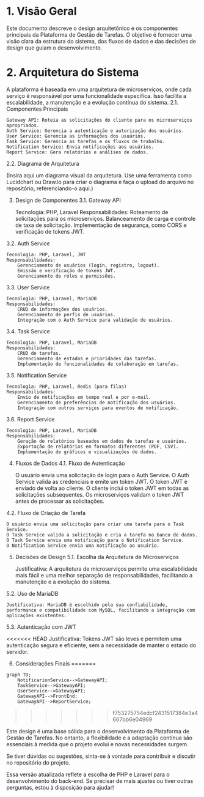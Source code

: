 # 1. Visão Geral

Este documento descreve o design arquitetônico e os componentes principais da Plataforma de Gestão de Tarefas. O objetivo é fornecer uma visão clara da estrutura do sistema, dos fluxos de dados e das decisões de design que guiam o desenvolvimento.
# 2. Arquitetura do Sistema

A plataforma é baseada em uma arquitetura de microserviços, onde cada serviço é responsável por uma funcionalidade específica. Isso facilita a escalabilidade, a manutenção e a evolução contínua do sistema.
2.1. Componentes Principais

    Gateway API: Roteia as solicitações do cliente para os microserviços apropriados.
    Auth Service: Gerencia a autenticação e autorização dos usuários.
    User Service: Gerencia as informações dos usuários.
    Task Service: Gerencia as tarefas e os fluxos de trabalho.
    Notification Service: Envia notificações aos usuários.
    Report Service: Gera relatórios e análises de dados.

2.2. Diagrama de Arquitetura

(Insira aqui um diagrama visual da arquitetura. Use uma ferramenta como Lucidchart ou Draw.io para criar o diagrama e faça o upload do arquivo no repositório, referenciando-o aqui.)

3. Design de Componentes
3.1. Gateway API

    Tecnologia: PHP, Laravel
    Responsabilidades:
        Roteamento de solicitações para os microserviços.
        Balanceamento de carga e controle de taxa de solicitação.
        Implementação de segurança, como CORS e verificação de tokens JWT.

3.2. Auth Service

    Tecnologia: PHP, Laravel, JWT
    Responsabilidades:
        Gerenciamento de usuários (login, registro, logout).
        Emissão e verificação de tokens JWT.
        Gerenciamento de roles e permissões.

3.3. User Service

    Tecnologia: PHP, Laravel, MariaDB
    Responsabilidades:
        CRUD de informações dos usuários.
        Gerenciamento de perfis de usuários.
        Integração com o Auth Service para validação de usuários.

3.4. Task Service

    Tecnologia: PHP, Laravel, MariaDB
    Responsabilidades:
        CRUD de tarefas.
        Gerenciamento de estados e prioridades das tarefas.
        Implementação de funcionalidades de colaboração em tarefas.

3.5. Notification Service

    Tecnologia: PHP, Laravel, Redis (para filas)
    Responsabilidades:
        Envio de notificações em tempo real e por e-mail.
        Gerenciamento de preferências de notificação dos usuários.
        Integração com outros serviços para eventos de notificação.

3.6. Report Service

    Tecnologia: PHP, Laravel, MariaDB
    Responsabilidades:
        Geração de relatórios baseados em dados de tarefas e usuários.
        Exportação de relatórios em formatos diferentes (PDF, CSV).
        Implementação de gráficos e visualizações de dados.

4. Fluxos de Dados
4.1. Fluxo de Autenticação

    O usuário envia uma solicitação de login para o Auth Service.
    O Auth Service valida as credenciais e emite um token JWT.
    O token JWT é enviado de volta ao cliente.
    O cliente inclui o token JWT em todas as solicitações subsequentes.
    Os microserviços validam o token JWT antes de processar as solicitações.

4.2. Fluxo de Criação de Tarefa

    O usuário envia uma solicitação para criar uma tarefa para o Task Service.
    O Task Service valida a solicitação e cria a tarefa no banco de dados.
    O Task Service envia uma notificação para o Notification Service.
    O Notification Service envia uma notificação ao usuário.

5. Decisões de Design
5.1. Escolha da Arquitetura de Microserviços

    Justificativa: A arquitetura de microserviços permite uma escalabilidade mais fácil e uma melhor separação de responsabilidades, facilitando a manutenção e a evolução do sistema.

5.2. Uso de MariaDB

    Justificativa: MariaDB é escolhido pela sua confiabilidade, performance e compatibilidade com MySQL, facilitando a integração com aplicações existentes.

5.3. Autenticação com JWT

<<<<<<< HEAD
    Justificativa: Tokens JWT são leves e permitem uma autenticação segura e eficiente, sem a necessidade de manter o estado do servidor.

6. Considerações Finais
=======
```mermaid
graph TD;
    NotificarionService-->GatewayAPI;
    TaskService-->GatewayAPI;
    UserService-->GatewayAPI;
    GatewayAPI-->FrontEnd;
    GatewayAPI-->ReportService;
```
>>>>>>> f753275754edcf2431517384e3a4667bb6e04969

Este design é uma base sólida para o desenvolvimento da Plataforma de Gestão de Tarefas. No entanto, a flexibilidade e a adaptação contínua são essenciais à medida que o projeto evolui e novas necessidades surgem.

Se tiver dúvidas ou sugestões, sinta-se à vontade para contribuir e discutir no repositório do projeto.

Essa versão atualizada reflete a escolha de PHP e Laravel para o desenvolvimento do back-end. Se precisar de mais ajustes ou tiver outras perguntas, estou à disposição para ajudar!